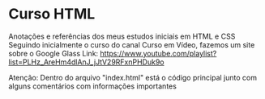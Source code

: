 # Curso HTML
Anotações e referências dos meus estudos iniciais em HTML e CSS 
Seguindo inicialmente o curso do canal Curso em Vídeo, fazemos um site sobre o Google Glass
Link: https://www.youtube.com/playlist?list=PLHz_AreHm4dlAnJ_jJtV29RFxnPHDuk9o

Atenção: Dentro do arquivo "index.html" está o código principal junto com alguns comentários com informações importantes 
